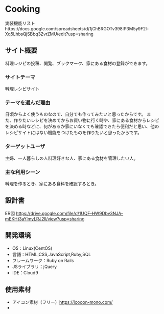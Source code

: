# Cooking
実装機能リストhttps://docs.google.com/spreadsheets/d/1jChBRGOTv398IP3M5y9F2l-Xq5LhbsQjSBbq3ZvrZMU/edit?usp=sharing
## サイト概要
料理レジピの投稿、閲覧、ブックマーク、家にある食材の登録ができます。

### サイトテーマ
料理レシピサイト

### テーマを選んだ理由
日頃からよく使うものなので、自分でも作ってみたいと思ったからです。
また、作りたいレシピを決めてからお買い物に行く時や、家にある食材からレシピを決める時などに、何があるか家にいなくても確認できたら便利だと思い、他のレシピサイトにはない機能をつけたものを作りたいと思ったからです。

### ターゲットユーザ
主婦、一人暮らしの人料理好きな人、家にある食材を管理したい人。

### 主な利用シーン
料理を作るとき、家にある食料を確認するとき。

## 設計書
ER図 https://drive.google.com/file/d/1UQF-HW9Dbv3NJA-mEKHt3aYlmyLRJ2ll/view?usp=sharing

## 開発環境
- OS：Linux(CentOS)
- 言語：HTML,CSS,JavaScript,Ruby,SQL
- フレームワーク：Ruby on Rails
- JSライブラリ：jQuery
- IDE：Cloud9

## 使用素材
- アイコン素材（フリー）https://icooon-mono.com/
- 